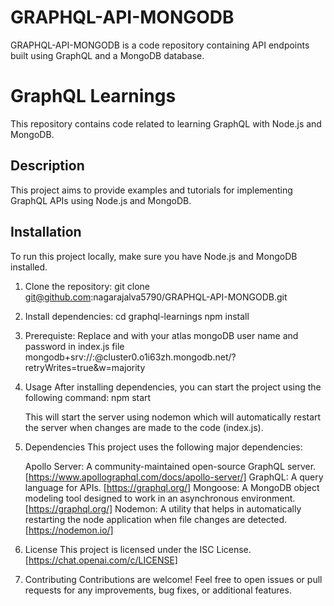 # GRAPHQL-API-MONGODB
GRAPHQL-API-MONGODB is a code repository containing API endpoints built using GraphQL and a MongoDB database.

# GraphQL Learnings

This repository contains code related to learning GraphQL with Node.js and MongoDB.

## Description

This project aims to provide examples and tutorials for implementing GraphQL APIs using Node.js and MongoDB.

## Installation

To run this project locally, make sure you have Node.js and MongoDB installed.

1. Clone the repository:
   git clone git@github.com:nagarajalva5790/GRAPHQL-API-MONGODB.git


2. Install dependencies:
    cd graphql-learnings
    npm install

3. Prerequiste:
    Replace <username> and <passowrd> with your atlas mongoDB user name and password in index.js file
    mongodb+srv://<username>:<passowrd>@cluster0.o1i63zh.mongodb.net/?retryWrites=true&w=majority

4. Usage
    After installing dependencies, you can start the project using the following command:
    npm start

    This will start the server using nodemon which will automatically restart the server when changes are made to the code (index.js).

5. Dependencies
This project uses the following major dependencies:

    Apollo Server: A community-maintained open-source GraphQL server. [https://www.apollographql.com/docs/apollo-server/]
    GraphQL: A query language for APIs. [https://graphql.org/]
    Mongoose: A MongoDB object modeling tool designed to work in an asynchronous environment. [https://graphql.org/]
    Nodemon: A utility that helps in automatically restarting the node application when file changes are detected. [https://nodemon.io/]

6. License
    This project is licensed under the ISC License. [https://chat.openai.com/c/LICENSE]

7. Contributing
    Contributions are welcome! Feel free to open issues or pull requests for any improvements, bug fixes, or additional features.

